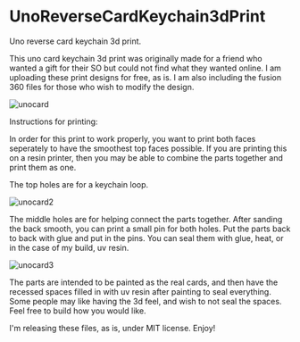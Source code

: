 # UnoReverseCardKeychain3dPrint
Uno reverse card keychain 3d print. 


This uno card keychain 3d print was originally made for a friend who wanted a gift for their SO but could not 
find what they wanted online. I am uploading these print designs for free, as is. I am also including the fusion 360
files for those who wish to modify the design.

![unocard](https://user-images.githubusercontent.com/66850234/202925191-40504762-0ed7-4665-942a-0ae4f20d832e.PNG)


Instructions for printing:

In order for this print to work properly, you want to print both faces seperately to have the smoothest top faces possible.
If you are printing this on a resin printer, then you may be able to combine the parts together and print them as one.

The top holes are for a keychain loop.

![unocard2](https://user-images.githubusercontent.com/66850234/202925254-bc954921-1a46-4ba4-acc9-670898e31027.PNG)

The middle holes are for helping connect the parts together. After sanding the back smooth, you can print a small
pin for both holes. Put the parts back to back with glue and put in the pins. You can seal them with glue, heat, or
in the case of my build, uv resin.

![unocard3](https://user-images.githubusercontent.com/66850234/202925290-d5dda8ef-e82f-4b62-8503-1f9f4da913bb.PNG)

The parts are intended to be painted as the real cards, and then have the recessed spaces filled in with uv resin after
painting to seal everything. Some people may like having the 3d feel, and wish to not seal the spaces. Feel free to build 
how you would like. 

I'm releasing these files, as is, under MIT license. Enjoy!
